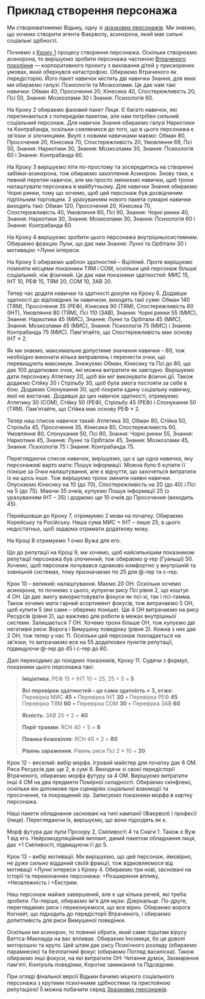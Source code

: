 # Приклад створення персонажа

Ми створюватимемо Відьму, одну зі [зразкових персонажів](../05/00-sample-characters.md). Ми знаємо, що хочемо створити агента Фаєрволу, асинхрона, який має сильні соціальні здібності.

Почнемо з [Кроку 1](../04/04-step-1-background.md) процесу створення персонажа. Оскільки створюємо асинхрона, то вирішуємо зробити персонажа частиною [Втраченого покоління](../08/06-family-and-children.md#Втрачені) — корпоративного проекту з виховання дітей у прискорених умовах, який обернувся катастрофою. Обираємо Втраченого як передісторію. Його пакет навичок містить дві навички Знання, для яких ми обираємо галузі: Психологія та Мозкозлами. Це дає нам такі навички: Обман 40, Просочення 20, Кінесика 40, Спостережливість 20, Псі 50, Знання: Мозкозлами 30 і Знання: Психологія 60.

На Кроку 2 обираємо фаховий пакет Лиця. Є багато навичок, які перетинаються з попереднім пакетом, але нам потрібен сильний соціальний персонаж. Для навичок Знання обираємо галузі Наркотики та Контрабанда, оскільки схиляємося до того, що в цього персонажа є зв'язки зі злочинцями. Вкупі з новими навичками маємо: Обман 80, Просочення 20, Кінесика 70, Спостережливість 20, Умовляння 69, Псі 50, Знання: Наркотики 30, Знання: Мозкозлами 30, Знання: Психологія 60 і Знання: Контрабанда 60.

На Кроку 3 вирішуємо піти по-простому та зосередитись на створенні забіяки-асинхрона, тож обираємо захоплення Асинхрон. Знову таки, є певний перетин навичок, але ми просто змінюємо навички, щоб трохи налаштувати персонажа в майбутньому. Для навички Знання обираємо Чорні ринки, тому що хочемо, щоб цей персонаж був досвідченим підпільним торговцем. З урахуванням нового пакета сумарні навички виходять такі: Обман 120, Просочення 20, Кінесика 70, Спостережливість 40, Умовляння 60, Псі 90, Знання: Чорні ринки 40, Знання: Наркотики 30, Знання: Мозкозлами 30, Знання: Психологія 60 і Знання: Контрабанда 60.

На Кроку 4 вирішуємо зробити цього персонажа внутрішньосистемним. Обираємо фракцію Луни, що дає нам Знання: Лунні та Орбітали 30 і мотивацію +Лунні інтереси.

На Кроку 5 обираємо шаблон здатностей – Вцілілий. Проте вирішуємо поміняти місцями показники ТЯМ і СОМ, оскільки цей персонаж більше соціальний, ніж фізичний. Це дає нам показники здатностей: МИС 15, ІНТ 10, РЕФ 15, ТЯМ 20, СОМ 10, ЗАВ 20.

Тепер час додати навички та здатності докупи на Кроку 6. Додавши здатності до відповідних їм навичком, виходять такі суми: Обман 140 (ТЯМ), Просочення 35 (РЕФ), Кінесика 90 (ТЯМ), Спостережливість 60 (ІНТ), Умовляння 80 (ТЯМ), Псі 110 (ЗАВ), Знання: Чорні ринки 55 (МИС), Знання: Наркотики 45 (МИС), Знання: Лунні та Орбітали 45 (МИС), Знання: Мозкозлами 45 (МИС), Знання: Психологія 75 (МИС) і Знання: Контрабанда 75 (МИС). Пам'ятайте, що Спостережливість має основу ІНТ × 2.

Як ми знаємо, максимальне допустиме значення навички – 80, тож необхідно виконати кілька виправлень і перенести очки, що перевищують максимум. Знижуємо Обман, Кінесику та Псі до 80, що дає 100 додаткових очок, які можна витратити як завгодно. Вирішуємо дати персонажу Атлетику 20, щоб він міг виконувати фізичні дії. Також додаємо Стійку 20 і Стрільбу 30, щоб була змога постояти за себе в бою. Додаємо Спонукання 30, щоб покрити єдину соціальну навичку, якої не вистачає. Додавши до цих навичок здатності, отримуємо Атлетику 30 (СОМ), Стійку 50 (РЕФ), Стрільбу 45 (РЕФ) і Спонукання 50 (ТЯМ). Пам'ятайте, що Стійка має основу РЕФ × 2.

Тепер наш список навичок такий: Атлетика 30, Обман 80, Стійка 50, Стрільба 45, Просочення 35, Кінесика 80, Спостережливість 60, Умовляння 80, Спонукання 50, Псі 80, Знання: Чорні ринки 55, Знання: Наркотики 45, Знання: Лунні та Орбітали 45, Знання: Мозкозлами 45, Знання: Психологія 75 і Знання: Контрабанда 75.

Переглядаючи список навичок, вирішуємо, що є ще одна навичка, яку персонажеві варто мати: Пошук інформації. Можна було б купити її пізніше за Очки налаштування, але є відчуття, що захочеться витратити їх на щось інше. Тож вирішуємо трохи змінити наявні навички. Опускаємо Кінесику на 10 (до 70), Спостережливість на 20 (до 40) і Псі на 5 (до 75). Маючи 35 очків, купуємо Пошук інформації 25 (з урахуванням ІНТ – 35) і додаємо ще 10 очків до Просочення (виходить 45).

Перейшовши до Кроку 7, отримуємо 2 мови на початку. Обираємо Корейську та Російську. Наша сума МИС + ІНТ – лише 25, а цього недостатньо, щоб задарма отримати додаткову мову.

На Кроці 8 отримуємо 1 очко Вужа для его.

Що до репутації на Кроці 9, ми хочемо, щоб найсильнішим показником репутації персонажа був злочинний, тож обираємо g-rep (Гуаньші) 50. Хочемо, щоб персонаж почувався однаково комфортно у внутрішній та зовнішній системах, тому призначаємо по 25 для @-rep та c-rep.

Крок 10 – великий: налаштування. Маємо 20&nbsp;ОН. Оскільки хочемо асинхрона, то почнемо з цього, купуючи рису Псі рівня 2, що коштує 4&nbsp;ОН. Це дає змогу використовувати фокуси як псі-хі, так і псі-гамма. Також хочемо мати гарний асортимент фокусів, тож витрачаємо 5&nbsp;ОН, щоб купити 5 (які саме – оберемо пізніше). Ще 4&nbsp;ОН витрачаємо на рису Ресурсів (рівня 2), що важливо для роботи в межах внутрішньої системи. Залишається 7&nbsp;ОН. Хочемо трохи більше ОН, тож купуємо дві негативні риси: Ворога і Вимушену поведінку (рівня 2). Кожна з них дає 2&nbsp;ОН, тож тепер у нас 11. Оскільки цей персонаж покладається на зв'язки, то витрачаємо все на 55 додаткових пунктів репутації, підвищуючи @-rep до 45 і c-rep до 60.

Далі переходимо до похідних показників, Кроку 11. Судячи з формул, показники цього персонажа такі:

<blockquote>

**Ініціатива**: РЕФ 15 + ІНТ 10 = 25, 25 ÷ 5 = **5**

**Всі перевірки здатностей – це сама здатність × 3, отже:**<br>
Перевірка МИС **45** • Перевірка ІНТ **30** • Перевірка РЕФ **45**<br>
Перевірка ТЯМ **60** • Перевірка СОМ **30** • Перевірка ЗАВ **60**

**Ясність**: ЗАВ 20 × 2 = **40**

**Поріг травми**: ЯСН 40 ÷ 5 = **8**

**Планка божевілля**: ЯСН 40 × 2 = **80**

**Рівень зараження**: Рівень риси Псі 2 × 10 = **20**

</blockquote>

Крок 12 – веселий: вибір морфа. Ігровий майстер для початку дає 6&nbsp;ОМ. Риса Ресурсів дає ще 2, в сумі 8. Виходячи зі своєї передісторії Втраченого, обираємо морфа футуру за 4&nbsp;ОМ. Вирішуємо витратити інші 4&nbsp;ОМ на два предмети Помірної складності. Обираємо скінфлекс, оскільки він допоможе при сценаріях соціальної взаємодії та просочення, та покращений зір. Записуємо показники морфа в картку персонажа.

Наші пакети обладнання засновані на типі кампанії (Фаєрвол) і професії (лице). Переглядаючи їх, вирішуємо, що вони підходять як є.

Морф футура дає пули Прозору 2, Сміливості 4 та Снаги 1. Також є Вуж 1 від его. Нейромодуляційний імплант, даний пакетом обладнання лиця, дає +1 Сміливості, підвищуючи її до 5.

Крок 13 – вибір мотивації. Ми вирішуємо, що цей персонаж, ймовірно, не дуже сильно відданий своїй фракції, тож відмовляємося від мотивації +Лунні інтереси з Кроку 4. Обираємо три нові, засновані на історії та переконаннях персонажа: +Розширення впливу, +Незалежність і +Екстрим.

Наш персонаж майже завершений, але є ще кілька речей, які треба зробити. По-перше, обираємо ім'я для музи: Дзеркальце. По-друге, переглядаємо риси і переконуємося, що все вірно. Обираємо ворога Когнайт, що підходить до передісторії Втраченого, і обираємо допитливість для риси Вимушеної поведінки.

Оскільки ми асинхрон, то повинні обрати, який саме підштам вірусу Ваттса-Маклауда на вас впливає. Обираємо Іноземця, бо це доволі моторошно та круто. Цей штам дає рису Психічного розладу (обираємо парамнезію) та безплатний фокус (обираємо Погляд василіска). Також обираємо інші фокуси, на які витратили ОН: Читання думок, Захмарення пам'яті, Контроль поведінки, Коротке замикання та Підсвідоме.

При огляді фінальної версії Відьми бачимо міцного соціального персонажа з крутими психічними здібностями та пристойною репутацією! Її можна побачити серед [Зразкових персонажів](../05/00-sample-characters.md).
